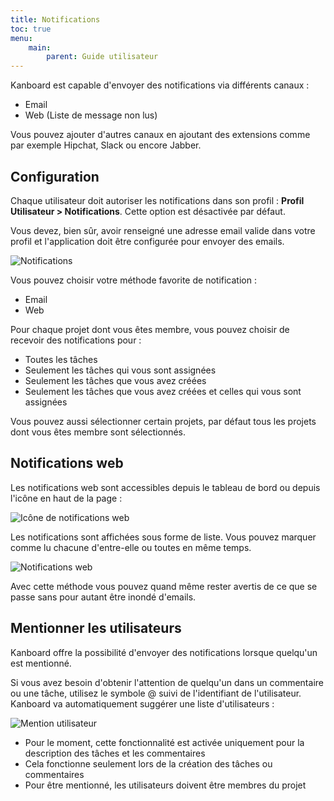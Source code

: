 ```yaml
---
title: Notifications
toc: true
menu:
    main:
        parent: Guide utilisateur
---
```


Kanboard est capable d'envoyer des notifications via différents canaux :

- Email
- Web (Liste de message non lus)

Vous pouvez ajouter d'autres canaux en ajoutant des extensions comme par
exemple Hipchat, Slack ou encore Jabber.

Configuration
-------------

Chaque utilisateur doit autoriser les notifications dans son profil :
**Profil Utilisateur > Notifications**. Cette option est désactivée par
défaut.

Vous devez, bien sûr, avoir renseigné une adresse email valide dans
votre profil et l'application doit être configurée pour envoyer des
emails.

![Notifications](/images/v1/fr/notifications.png)

Vous pouvez choisir votre méthode favorite de notification :

- Email
- Web

Pour chaque projet dont vous êtes membre, vous pouvez choisir de recevoir des notifications pour :

- Toutes les tâches
- Seulement les tâches qui vous sont assignées
- Seulement les tâches que vous avez créées
- Seulement les tâches que vous avez créées et celles qui vous sont assignées

Vous pouvez aussi sélectionner certain projets, par défaut tous les
projets dont vous êtes membre sont sélectionnés.

Notifications web
-----------------

Les notifications web sont accessibles depuis le tableau de bord ou
depuis l'icône en haut de la page :

![Icône de notifications web](/images/v1/fr/web-notifications-icon.png)

Les notifications sont affichées sous forme de liste. Vous pouvez
marquer comme lu chacune d'entre-elle ou toutes en même temps.

![Notifications web](/images/v1/fr/web-notifications.png)

Avec cette méthode vous pouvez quand même rester avertis de ce que se
passe sans pour autant être inondé d'emails.

Mentionner les utilisateurs
---------------------------

Kanboard offre la possibilité d'envoyer des notifications lorsque
quelqu'un est mentionné.

Si vous avez besoin d'obtenir l'attention de quelqu'un dans un
commentaire ou une tâche, utilisez le symbole @ suivi de l'identifiant
de l'utilisateur. Kanboard va automatiquement suggérer une liste
d'utilisateurs :

![Mention utilisateur](/images/v1/fr/user-mentions.png)

- Pour le moment, cette fonctionnalité est activée uniquement pour la description des tâches et les commentaires
- Cela fonctionne seulement lors de la création des tâches ou commentaires
- Pour être mentionné, les utilisateurs doivent être membres du projet
